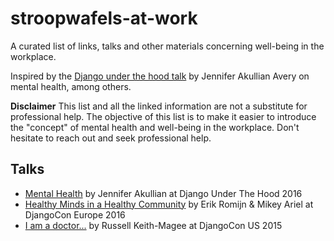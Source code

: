 # stroopwafels-at-work
A curated list of links, talks and other materials concerning well-being in the workplace.

Inspired by the [Django under the hood talk](https://www.djangounderthehood.com/talks/) by Jennifer Akullian Avery on mental health, among others.

**Disclaimer**
This list and all the linked information are not a substitute for professional help. The objective of this list is to make it easier to introduce the "concept" of mental health and well-being in the workplace. Don't hesitate to reach out and seek professional help.

## Talks
* [Mental Health](https://www.youtube.com/watch?v=lzg_IH22CvQ) by Jennifer Akullian at Django Under The Hood 2016
* [Healthy Minds in a Healthy Community](https://opbeat.com/community/posts/healthy-minds-in-a-healthy-community-by-erik-romijn-and-mikey-ariel/) by Erik Romijn & Mikey Ariel at DjangoCon Europe 2016
* [I am a doctor...](https://www.youtube.com/watch?v=OC3v5uXR9Qc) by Russell Keith-Magee at DjangoCon US 2015
